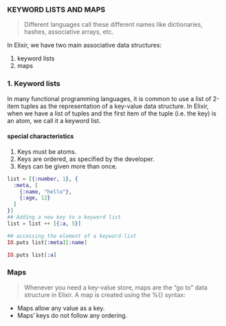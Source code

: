 ### KEYWORD LISTS AND MAPS

> Different languages call these different names like dictionaries, hashes, associative arrays, etc.

In Elixir, we have two main associative data structures:

1. keyword lists
2. maps

### 1. Keyword lists

In many functional programming languages, it is common to use a list of 2-item tuples as the representation of a key-value data structure. In Elixir, when we have a list of tuples and the first item of the tuple (i.e. the key) is an atom, we call it a keyword list.

#### special characteristics

1. Keys must be atoms.
2. Keys are ordered, as specified by the developer.
3. Keys can be given more than once.

```exs
list = [{:number, 1}, {
  :meta, [
    {:name, "hello"},
    {:age, 12}
  ]
}]
## Adding a new key to a keyword list
list = list ++ [{:a, 5}]

## accessing the element of a keyword-list
IO.puts list[:meta][:name]

IO.puts list[:a]
```

### Maps

> Whenever you need a key-value store, maps are the “go to” data structure in Elixir. A map is created using the %{} syntax:

- Maps allow any value as a key.
- Maps’ keys do not follow any ordering.
